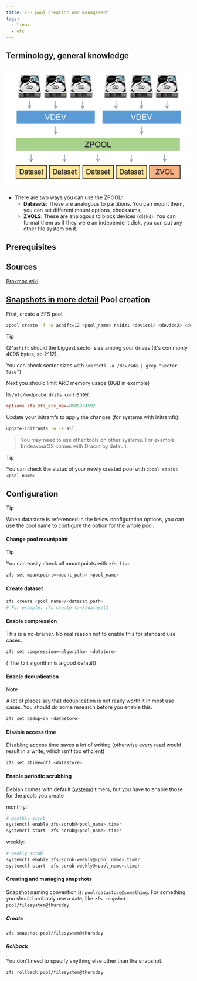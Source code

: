 ```yaml
---
title: ZFS pool creation and management
tags:
  - linux
  - etc
---
```

Terminology, general knowledge
---
![](../../-%20Attachments/Pasted%20image%2020250527195155.png)

- There are two ways you can use the ZPOOL:
	- **Datasets**: These are analogous to partitions. You can mount them, you can set different mount options, checksums,
	- **ZVOLS**: These are analogous to block devices (disks). You can format them as if they were an independent disk, you can put any other file system on it.

Prerequisites
---


Sources
---
[Proxmox wiki](https://pve.proxmox.com/wiki/ZFS_on_Linux)

[Snapshots in more detail](https://www.thegeeksearch.com/beginners-guide-to-zfs-snapshots/)
Pool creation
---

First, create a ZFS pool

```bash
zpool create -f -o ashift=12 <pool_name> raidz1 <device1> <device2> <device3>
```

> [!TIP] 
> (2^`ashift` should the biggest sector size among your drives (It's commonly 4096 bytes, so 2^12). 
> 
> You can check sector sizes with `smartctl -a /dev/sda | grep "Sector Size"`)

Next you should limit ARC memory usage (8GB in example) 

In `/etc/modprobe.d/zfs.conf` enter:

```conf
options zfs zfs_arc_max=8589934592
```

Update your initramfs to apply the changes (for systems with initramfs): 

```bash
update-initramfs -u -k all
```

> You may need to use other tools on other systems. For example EndeavourOS comes with Dracut by default.

> [!TIP]
> You can check the status of your newly created pool with `zpool status <pool_name>`

Configuration
---

> [!TIP]
> When datastore is referenced in the below configuration options, you can use the pool name to configure the option for the whole pool.
#### Change pool mountpoint

> [!TIP]
> You can easily check all mountpoints with `zfs list`

```bash
zfs set mountpoint=<mount_path> <pool_name>
```

#### Create dataset

```bash
zfs create <pool_name>/<dataset_path>
# For example: zfs create tank/dataset1
```

#### Enable compression

This is a no-brainer. No real reason not to enable this for standard use cases.

```bash
zfs set compression=<algorithm> <datatore>
```

( The `lz4` algorithm is a good default)
#### Enable deduplication

> [!NOTE]  
> A lot of places say that deduplication is not really worth it in most use cases. You should do some research before you enable this.

```bash
zfs set dedup=on <datastore>
```

#### Disable access time

Disabling access time saves a lot of writing (otherwise every read would result in a write, which isn't too efficient)

```bash
zfs set atime=off <datastore>
```

#### Enable periodic scrubbing

Debian comes with default [Systemd](../Services/systemd/Systemd.md) timers, but you have to enable those for the pools you create

monthly:

```bash
# monthly scrub
systemctl enable zfs-scrub@<pool_name>.timer
systemctl start  zfs-scrub@<pool_name>.timer
```

weekly:

```bash
# weekly scrub
systemctl enable zfs-scrub-weekly@<pool_name>.timer
systemctl start  zfs-scrub-weekly@<pool_name>.timer
```

#### Creating and managing snapshots

Snapshot naming convention is: `pool/datastore@something`. For something you should probably use a date, like `zfs snapshot pool/filesystem@thursday`

##### Create

```
zfs snapshot pool/filesystem@thursday
```

##### Rollback

You don't need to specify anything else other than the snapshot.

```
zfs rollback pool/filesystem@thursday
```